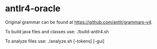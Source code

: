 # antlr4-oracle

Original grammar can be found at https://github.com/antlr/grammars-v4.

To build java files and classes use:
./build-antlr4.sh

To analyze files use:
./analyze.sh [-tokens] [-gui] <files>
